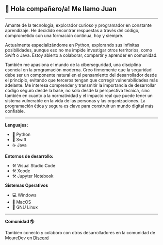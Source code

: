 ## 👋 Hola compañero/a! Me llamo Juan

---

Amante de la tecnologia, explorador curioso y programador en constante aprendizaje. He decidido encontrar respuestas a través del código, comprometido con una formación continua, hoy y siempre. 

Actualmente especializándome en Python, explorando sus infinitas posibilidades, aunque eso no me impide investigar otros territorios, como Swift o Java. Estoy abierto a colaborar, compartir y aprender en comunidad.

También me apasiona el mundo de la ciberseguridad, una disciplina esencial en la programación moderna. Creo firmemente que la seguridad debe ser un componente natural en el pensamiento del desarrollador desde el principio, evitando que terceros tengan que corregir vulnerabilidades más adelante. Me interesa comprender y transmitir la importancia de desarrollar código seguro desde la base, no solo desde la perspectiva técnica, sino también en cuanto a la normatividad y el impacto real que puede tener un sistema vulnerable en la vida de las personas y las organizaciones. La programación ética y segura es clave para construir un mundo digital más confiable.

---

**Lenguajes:**

* 🐍 Python
* 🍏 Swift
* ☕️ Java

**Entornos de desarrollo:**

* ⚒️ Visual Studio Code
* ⚒️ Xcode
* ⚒️ Jupyter Notebook

**Sistemas Operativos**

* 💻 Windows
* 🍎 MacOS
* 🐧 GNU Linux

---

**Comunidad 🌎**

Tambien conecto y colaboro con otros desarrolladores en la comunidad de MoureDev en [Discord](https://discord.com/invite/mouredev)



